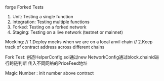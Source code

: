 forge Forked Tests

1. Unit: Testing a single function
2. Integration: Testing multiple functions
3. Forked: Testing on a forked network
4. Staging: Testing on a live network (testnet or mainnet)

Mocking:
// 1.Deploy mocks when we are on a local anvil chain
// 2.Keep track of contract address across different chains

Fork Test:
创造HelperConfig.sol通过new NetworkConfig通过block.chainid进行跨链判断
传入不同网络的PriceFeed地址

Magic Number : init number above contract